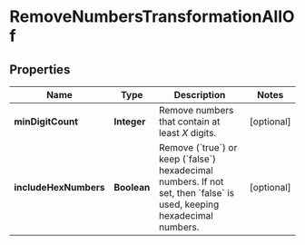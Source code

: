 

# RemoveNumbersTransformationAllOf


## Properties

| Name | Type | Description | Notes |
|------------ | ------------- | ------------- | -------------|
|**minDigitCount** | **Integer** | Remove numbers that contain at least *X* digits. |  [optional] |
|**includeHexNumbers** | **Boolean** | Remove (&#x60;true&#x60;) or keep (&#x60;false&#x60;) hexadecimal numbers.    If not set, then &#x60;false&#x60; is used, keeping hexadecimal numbers. |  [optional] |



